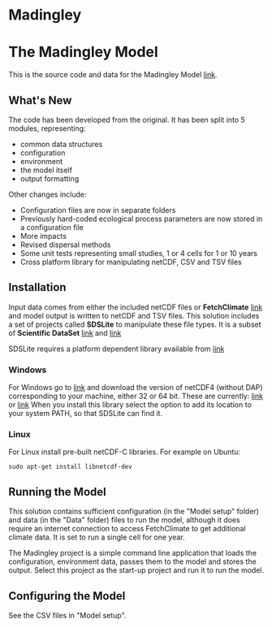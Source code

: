 # Madingley
The Madingley Model
===================

This is the source code and data for the Madingley Model [link](http://www.madingleymodel.org/).

What's New
----------

The code has been developed from the original. It has been split into 5 modules, representing:
  * common data structures
  * configuration
  * environment
  * the model itself
  * output formatting

Other changes include:
  * Configuration files are now in separate folders
  * Previously hard-coded ecological process parameters are now stored in a configuration file
  * More impacts
  * Revised dispersal methods
  * Some unit tests representing small studies, 1 or 4 cells for 1 or 10 years
  * Cross platform library for manipulating netCDF, CSV and TSV files

Installation
------------

Input data comes from either the included netCDF files or **FetchClimate** [link](http://research.microsoft.com/en-us/projects/fetchclimate/) and model output is written to netCDF and TSV files.
This solution includes a set of projects called **SDSLite** to manipulate these file types. It is a subset of **Scientific DataSet** [link](http://research.microsoft.com/en-us/projects/sds/) and
[link](https://sds.codeplex.com/)

SDSLite requires a platform dependent library available from [link](http://www.unidata.ucar.edu/software/netcdf/docs/getting_and_building_netcdf.html)

### Windows

For Windows go to [link](http://www.unidata.ucar.edu/software/netcdf/docs/winbin.html) and download the version of netCDF4 (without DAP) corresponding to your machine, either 32 or 64 bit. These are
currently: [link](http://www.unidata.ucar.edu/downloads/netcdf/ftp/netCDF4.3.3.1-NC4-32.exe) or [link](http://www.unidata.ucar.edu/downloads/netcdf/ftp/netCDF4.3.3.1-NC4-64.exe)
When you install this library select the option to add its location to your system PATH, so that SDSLite can find it.

### Linux

For Linux install pre-built netCDF-C libraries. For example on Ubuntu:

`sudo apt-get install libnetcdf-dev`

Running the Model
-----------------

This solution contains sufficient configuration (in the "Model setup" folder) and data (in the "Data" folder) files to run the model, although it does require an internet connection to access FetchClimate to get additional climate data.
It is set to run a single cell for one year. 

The Madingley project is a simple command line application that loads the configuration, environment data, passes them to the model and stores the output. Select this project as the start-up project and run it to run the model.

Configuring the Model
---------------------

See the CSV files in "Model setup".

